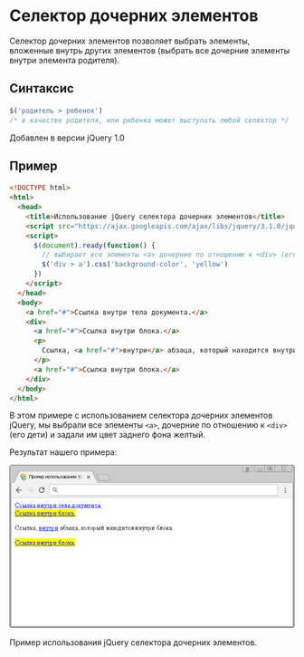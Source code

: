 # Селектор дочерних элементов

Селектор дочерних элементов позволяет выбрать элементы, вложенные внутрь других элементов (выбрать все дочерние элементы внутри элемента родителя).

## Синтаксис

```js
$('родитель > ребенок')
/* в качестве родителя, или ребенка может выступать любой селектор */
```

Добавлен в версии jQuery 1.0

## Пример

```html
<!DOCTYPE html>
<html>
  <head>
    <title>Использование jQuery селектора дочерних элементов</title>
    <script src="https://ajax.googleapis.com/ajax/libs/jquery/3.1.0/jquery.min.js"></script>
    <script>
      $(document).ready(function() {
        // выбирает все элементы <a> дочерние по отношению к <div> (его дети)
        $('div > a').css('background-color', 'yellow')
      })
    </script>
  </head>
  <body>
    <a href="#">Ссылка внутри тела документа.</a>
    <div>
      <a href="#">Ссылка внутри блока.</a>
      <p>
        Ссылка, <a href="#">внутри</a> абзаца, который находится внутри блока.
      </p>
      <a href="#">Ссылка внутри блока.</a>
    </div>
  </body>
</html>
```

В этом примере с использованием селектора дочерних элементов jQuery, мы выбрали все элементы `<a>`, дочерние по отношению к `<div>` (его дети) и задали им цвет заднего фона желтый.

Результат нашего примера:

![Пример использования jQuery селектора дочерних элементов.](991.png)

Пример использования jQuery селектора дочерних элементов.

